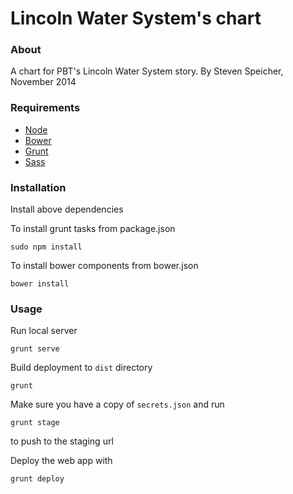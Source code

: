 Lincoln Water System's chart
===================

### About
A chart for PBT's Lincoln Water System story.
By Steven Speicher, November 2014


### Requirements

* [Node](http://nodejs.org/)
* [Bower](http://bower.io/)
* [Grunt](http://gruntjs.com/)
* [Sass](http://sass-lang.com/)

### Installation

Install above dependencies

To install grunt tasks from package.json

  	sudo npm install

To install bower components from bower.json

  	bower install

### Usage

Run local server

    grunt serve

Build deployment to `dist` directory

    grunt

Make sure you have a copy of `secrets.json` and run

	grunt stage

to push to the staging url

Deploy the web app with

	grunt deploy

